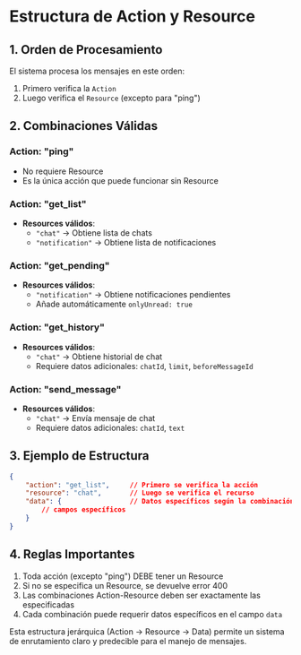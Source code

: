 # Estructura de Action y Resource

## 1. Orden de Procesamiento
El sistema procesa los mensajes en este orden:
1. Primero verifica la `Action`
2. Luego verifica el `Resource` (excepto para "ping")

## 2. Combinaciones Válidas

### Action: "ping"
- No requiere Resource
- Es la única acción que puede funcionar sin Resource

### Action: "get_list"
- **Resources válidos**:
  - `"chat"` → Obtiene lista de chats
  - `"notification"` → Obtiene lista de notificaciones

### Action: "get_pending"
- **Resources válidos**:
  - `"notification"` → Obtiene notificaciones pendientes
  - Añade automáticamente `onlyUnread: true`

### Action: "get_history"
- **Resources válidos**:
  - `"chat"` → Obtiene historial de chat
  - Requiere datos adicionales: `chatId`, `limit`, `beforeMessageId`

### Action: "send_message"
- **Resources válidos**:
  - `"chat"` → Envía mensaje de chat
  - Requiere datos adicionales: `chatId`, `text`

## 3. Ejemplo de Estructura
```json
{
    "action": "get_list",     // Primero se verifica la acción
    "resource": "chat",       // Luego se verifica el recurso
    "data": {                 // Datos específicos según la combinación
        // campos específicos
    }
}
```

## 4. Reglas Importantes
1. Toda acción (excepto "ping") DEBE tener un Resource
2. Si no se especifica un Resource, se devuelve error 400
3. Las combinaciones Action-Resource deben ser exactamente las especificadas
4. Cada combinación puede requerir datos específicos en el campo `data`

Esta estructura jerárquica (Action → Resource → Data) permite un sistema de enrutamiento claro y predecible para el manejo de mensajes.
